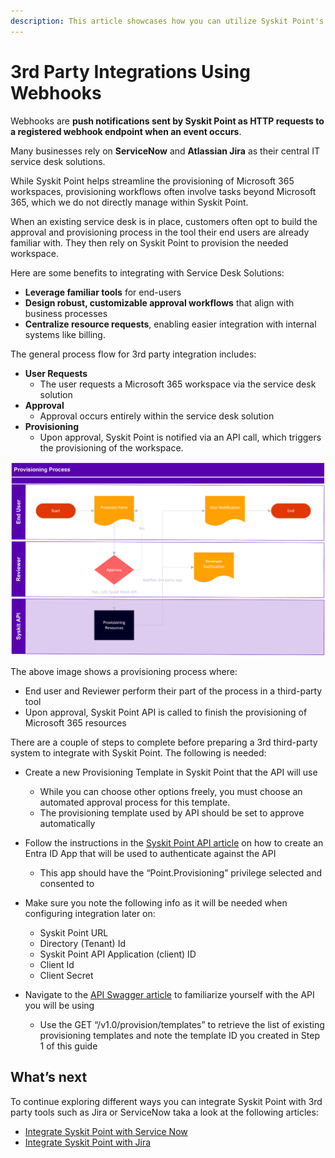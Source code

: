 ```yaml
---
description: This article showcases how you can utilize Syskit Point's webhooks.
---
```


# 3rd Party Integrations Using Webhooks

Webhooks are **push notifications sent by Syskit Point as HTTP requests to a registered webhook endpoint when an event occurs**.

Many businesses rely on **ServiceNow** and **Atlassian Jira** as their central IT service desk solutions. 

While Syskit Point helps streamline the provisioning of Microsoft 365 workspaces, provisioning workflows often involve tasks beyond Microsoft 365, which we do not directly manage within Syskit Point.

When an existing service desk is in place, customers often opt to build the approval and provisioning process in the tool their end users are already familiar with. They then rely on Syskit Point to provision the needed workspace.

Here are some benefits to integrating with Service Desk Solutions:

* **Leverage familiar tools** for end-users
* **Design robust, customizable approval workflows** that align with business processes
* **Centralize resource requests**, enabling easier integration with internal systems like billing.

The general process flow for 3rd party integration includes:

* **User Requests** 
  * The user requests a Microsoft 365 workspace via the service desk solution
* **Approval** 
  * Approval occurs entirely within the service desk solution 
* **Provisioning** 
  * Upon approval, Syskit Point is notified via an API call, which triggers the provisioning of the workspace.

![Provisioning Process Syskit Point API - 3rd party integration](../../.gitbook/assets/webhooks-example-diagram.png)

The above image shows a provisioning process where: 
  * End user and Reviewer perform their part of the process in a third-party tool
  * Upon approval, Syskit Point API is called to finish the provisioning of Microsoft 365 resources

There are a couple of steps to complete before preparing a 3rd third-party system to integrate with Syskit Point. The following is needed: 

* Create a new Provisioning Template in Syskit Point that the API will use
  * While you can choose other options freely, you must choose an automated approval process for this template.
  * The provisioning template used by API should be set to approve automatically

* Follow the instructions in the [Syskit Point API article](../syskit-point-api.md) on how to create an Entra ID App that will be used to authenticate against the API
  * This app should have the “Point.Provisioning” privilege selected and consented to

* Make sure you note the following info as it will be needed when configuring integration later on:
  * Syskit Point URL
  * Directory (Tenant) Id
  * Syskit Point API Application (client) ID
  * Client Id
  * Client Secret

  
* Navigate to the [API Swagger article](../overview.md#swagger-documentation) to familiarize yourself with the API you will be using
  * Use the GET “/v1.0/provision/templates” to retrieve the list of existing provisioning templates and note the template ID you created in Step 1 of this guide

## What’s next

To continue exploring different ways you can integrate Syskit Point with 3rd party tools such as Jira or ServiceNow taka a look at the following articles:


* [Integrate Syskit Point with Service Now](jira-example.md) 
* [Integrate Syskit Point with Jira](servicenow-example.md)  